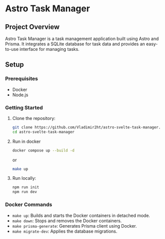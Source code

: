 
# Astro Task Manager

## Project Overview
Astro Task Manager is a task management application built using Astro and Prisma. It integrates a SQLite database for task data and provides an easy-to-use interface for managing tasks.

## Setup

### Prerequisites
- Docker
- Node.js

### Getting Started

1. Clone the repository:

    ```bash
    git clone https://github.com/Vladimir2ht/astro-svelte-task-manager.git
    cd astro-svelte-task-manager
    ```

2. Run in docker

    ```bash
    docker compose up --build -d
    ```
    or
    ```bash
    make up
    ```

3. Run locally:

    ```bash
    npm run init
    npm run dev
    ```

### Docker Commands
- `make up`: Builds and starts the Docker containers in detached mode.
- `make down`: Stops and removes the Docker containers.
- `make prisma-generate`: Generates Prisma client using Docker.
- `make migrate-dev`: Applies the database migrations.

